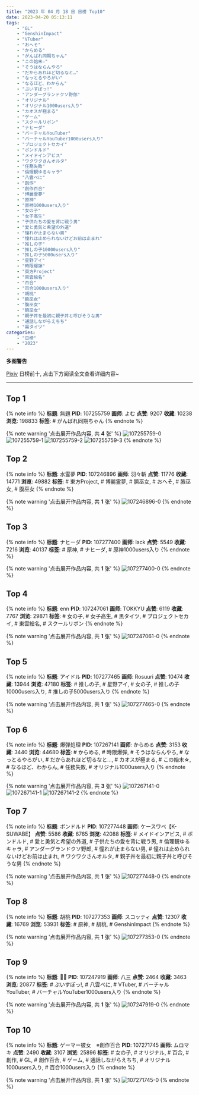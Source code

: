 ```yaml
---
title: "2023 年 04 月 18 日 日榜 Top10"
date: 2023-04-20 05:13:11
tags:
    - "GL"
    - "GenshinImpact"
    - "VTuber"
    - "おへそ"
    - "からめる"
    - "がんばれ同期ちゃん"
    - "この始末☆"
    - "そうはならんやろ"
    - "だからあれほど切るなと…"
    - "なっとるやろがい"
    - "なるほど、わからん"
    - "ぶいすぽっ!"
    - "アンダーグランドクソ野郎"
    - "オリジナル"
    - "オリジナル1000users入り"
    - "カオスが極まる"
    - "ゲーム"
    - "スクールリボン"
    - "ナヒーダ"
    - "バーチャルYouTuber"
    - "バーチャルYouTuber1000users入り"
    - "プロジェクトセカイ"
    - "ボンドルド"
    - "メイドインアビス"
    - "ワクワクさんオルタ"
    - "任務失敗"
    - "倫理観ゆるキャラ"
    - "八雲べに"
    - "創作"
    - "創作百合"
    - "博麗霊夢"
    - "原神"
    - "原神1000users入り"
    - "女の子"
    - "女子高生"
    - "子供たちの愛を背に戦う男"
    - "愛と勇気と希望の外道"
    - "憧れが止まらない男"
    - "憧れは止められないけどお前は止まれ"
    - "推しの子"
    - "推しの子10000users入り"
    - "推しの子5000users入り"
    - "星野アイ"
    - "時限爆弾"
    - "東方Project"
    - "東雲絵名"
    - "百合"
    - "百合1000users入り"
    - "胡桃"
    - "腋巫女"
    - "腹巫女"
    - "臍巫女"
    - "親子丼を最初に親子丼と呼びそうな男"
    - "通話しながらえちち"
    - "黒タイツ"
categories:
    - "日榜"
    - "2023"
---
```


<i class="fa fa-triangle-exclamation"></i>**多图警告**<i class="fa fa-triangle-exclamation"></i>

[Pixiv](https://www.pixiv.net/) 日榜前十, 点击下方阅读全文查看详细内容~

<!-- more -->

---

## Top 1

{% note info %}
**标题**: 無題
**PID**: 107255759 **画师**: よむ
**点赞**: 9207 **收藏**: 10238 **浏览**: 198833
**标签**: # がんばれ同期ちゃん
{% endnote %}

{% note warning '点击展开作品内容, 共 **4** 张' %}
![107255759-0](https://i.pixiv.re/img-original/img/2023/04/17/08/17/12/107255759_p0.png)
![107255759-1](https://i.pixiv.re/img-original/img/2023/04/17/08/17/12/107255759_p1.png)
![107255759-2](https://i.pixiv.re/img-original/img/2023/04/17/08/17/12/107255759_p2.png)
![107255759-3](https://i.pixiv.re/img-original/img/2023/04/17/08/17/12/107255759_p3.png)
{% endnote %}

## Top 2

{% note info %}
**标题**: 水霊夢
**PID**: 107246896 **画师**: 羽々斬
**点赞**: 11776 **收藏**: 14771 **浏览**: 49882
**标签**: # 東方Project, # 博麗霊夢, # 臍巫女, # おへそ, # 腋巫女, # 腹巫女
{% endnote %}

{% note warning '点击展开作品内容, 共 **1** 张' %}
![107246896-0](https://i.pixiv.re/img-original/img/2023/04/17/00/00/16/107246896_p0.png)
{% endnote %}

## Top 3

{% note info %}
**标题**: ナヒーダ
**PID**: 107277400 **画师**: lack
**点赞**: 5549 **收藏**: 7216 **浏览**: 40137
**标签**: # 原神, # ナヒーダ, # 原神1000users入り
{% endnote %}

{% note warning '点击展开作品内容, 共 **1** 张' %}
![107277400-0](https://i.pixiv.re/img-original/img/2023/04/18/00/00/41/107277400_p0.png)
{% endnote %}

## Top 4

{% note info %}
**标题**: enn
**PID**: 107247061 **画师**: TOKKYU
**点赞**: 6119 **收藏**: 7767 **浏览**: 29871
**标签**: # 女の子, # 女子高生, # 黒タイツ, # プロジェクトセカイ, # 東雲絵名, # スクールリボン
{% endnote %}

{% note warning '点击展开作品内容, 共 **1** 张' %}
![107247061-0](https://i.pixiv.re/img-original/img/2023/04/17/00/01/26/107247061_p0.jpg)
{% endnote %}

## Top 5

{% note info %}
**标题**: アイドル
**PID**: 107277465 **画师**: Rosuuri
**点赞**: 10474 **收藏**: 13944 **浏览**: 47180
**标签**: # 推しの子, # 星野アイ, # 女の子, # 推しの子10000users入り, # 推しの子5000users入り
{% endnote %}

{% note warning '点击展开作品内容, 共 **1** 张' %}
![107277465-0](https://i.pixiv.re/img-original/img/2023/04/18/00/05/15/107277465_p0.png)
{% endnote %}

## Top 6

{% note info %}
**标题**: 爆弾処理
**PID**: 107267141 **画师**: からめる
**点赞**: 3153 **收藏**: 3440 **浏览**: 44680
**标签**: # からめる, # 時限爆弾, # そうはならんやろ, # なっとるやろがい, # だからあれほど切るなと…, # カオスが極まる, # この始末☆, # なるほど、わからん, # 任務失敗, # オリジナル1000users入り
{% endnote %}

{% note warning '点击展开作品内容, 共 **3** 张' %}
![107267141-0](https://i.pixiv.re/img-original/img/2023/04/17/19/13/10/107267141_p0.png)
![107267141-1](https://i.pixiv.re/img-original/img/2023/04/17/19/13/10/107267141_p1.png)
![107267141-2](https://i.pixiv.re/img-original/img/2023/04/17/19/13/10/107267141_p2.png)
{% endnote %}

## Top 7

{% note info %}
**标题**: ボンドルド
**PID**: 107277448 **画师**: ケースワベ【K-SUWABE】
**点赞**: 5586 **收藏**: 6765 **浏览**: 42088
**标签**: # メイドインアビス, # ボンドルド, # 愛と勇気と希望の外道, # 子供たちの愛を背に戦う男, # 倫理観ゆるキャラ, # アンダーグランドクソ野郎, # 憧れが止まらない男, # 憧れは止められないけどお前は止まれ, # ワクワクさんオルタ, # 親子丼を最初に親子丼と呼びそうな男
{% endnote %}

{% note warning '点击展开作品内容, 共 **1** 张' %}
![107277448-0](https://i.pixiv.re/img-original/img/2023/04/18/00/00/59/107277448_p0.jpg)
{% endnote %}

## Top 8

{% note info %}
**标题**: 胡桃
**PID**: 107277353 **画师**: スコッティ
**点赞**: 12307 **收藏**: 16769 **浏览**: 53931
**标签**: # 原神, # 胡桃, # GenshinImpact
{% endnote %}

{% note warning '点击展开作品内容, 共 **1** 张' %}
![107277353-0](https://i.pixiv.re/img-original/img/2023/04/18/00/00/25/107277353_p0.jpg)
{% endnote %}

## Top 9

{% note info %}
**标题**: 💚💄
**PID**: 107247919 **画师**: 八三
**点赞**: 2464 **收藏**: 3463 **浏览**: 20877
**标签**: # ぶいすぽっ!, # 八雲べに, # VTuber, # バーチャルYouTuber, # バーチャルYouTuber1000users入り
{% endnote %}

{% note warning '点击展开作品内容, 共 **1** 张' %}
![107247919-0](https://i.pixiv.re/img-original/img/2023/04/17/00/16/56/107247919_p0.png)
{% endnote %}

## Top 10

{% note info %}
**标题**: ゲーマー彼女　※創作百合
**PID**: 107271745 **画师**: ムロマキ
**点赞**: 2490 **收藏**: 3107 **浏览**: 25896
**标签**: # 女の子, # オリジナル, # 百合, # 創作, # GL, # 創作百合, # ゲーム, # 通話しながらえちち, # オリジナル1000users入り, # 百合1000users入り
{% endnote %}

{% note warning '点击展开作品内容, 共 **1** 张' %}
![107271745-0](https://i.pixiv.re/img-original/img/2023/04/17/21/35/15/107271745_p0.jpg)
{% endnote %}

